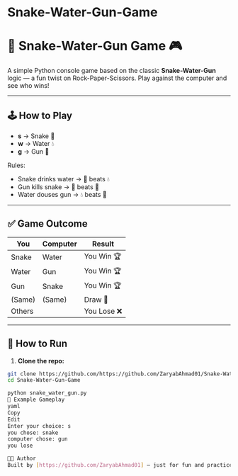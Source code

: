 # Snake-Water-Gun-Game
# 🐍 Snake-Water-Gun Game 🎮

A simple Python console game based on the classic **Snake-Water-Gun** logic — a fun twist on Rock-Paper-Scissors. Play against the computer and see who wins!

---

## 🕹️ How to Play

- **s** → Snake 🐍  
- **w** → Water 💧  
- **g** → Gun 🔫

Rules:
- Snake drinks water → 🐍 beats 💧
- Gun kills snake → 🔫 beats 🐍
- Water douses gun → 💧 beats 🔫

---

## ✅ Game Outcome

| You       | Computer | Result     |
|-----------|----------|------------|
| Snake     | Water    | You Win 🏆 |
| Water     | Gun      | You Win 🏆 |
| Gun       | Snake    | You Win 🏆 |
| (Same)    | (Same)   | Draw 🤝     |
| Others    |          | You Lose ❌ |

---

## 🚀 How to Run

1. **Clone the repo:**

```bash
git clone https://github.com/https://github.com/ZaryabAhmad01/Snake-Water-Gun-Game.git
cd Snake-Water-Gun-Game

python snake_water_gun.py
📄 Example Gameplay
yaml
Copy
Edit
Enter your choice: s
you chose: snake 
computer chose: gun
you lose

🧑‍💻 Author
Built by [https://github.com/ZaryabAhmad01] — just for fun and practice. Feel free to improve it or add GUI/game rounds!


